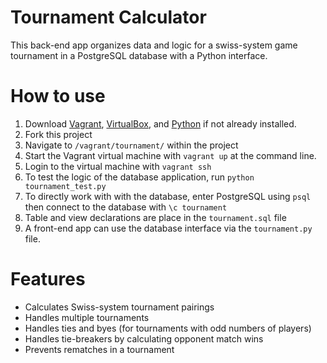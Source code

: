 # Tournament Calculator

This back-end app organizes data and logic for a swiss-system game tournament in a PostgreSQL database with a Python interface.

# How to use

1. Download [Vagrant](www.vagrantup.com), [VirtualBox](www.virtualbox.org), and [Python](www.python.org) if not already installed.
2. Fork this project
3. Navigate to `/vagrant/tournament/` within the project
4. Start the Vagrant virtual machine with `vagrant up` at the command line.
5. Login to the virtual machine with `vagrant ssh`
6. To test the logic of the database application, run `python tournament_test.py`
7. To directly work with with the database, enter PostgreSQL using `psql` then connect to the database with `\c tournament`
8. Table and view declarations are place in the `tournament.sql` file
9. A front-end app can use the database interface via the `tournament.py` file.

# Features
* Calculates Swiss-system tournament pairings
* Handles multiple tournaments
* Handles ties and byes (for tournaments with odd numbers of players)
* Handles tie-breakers by calculating opponent match wins
* Prevents rematches in a tournament